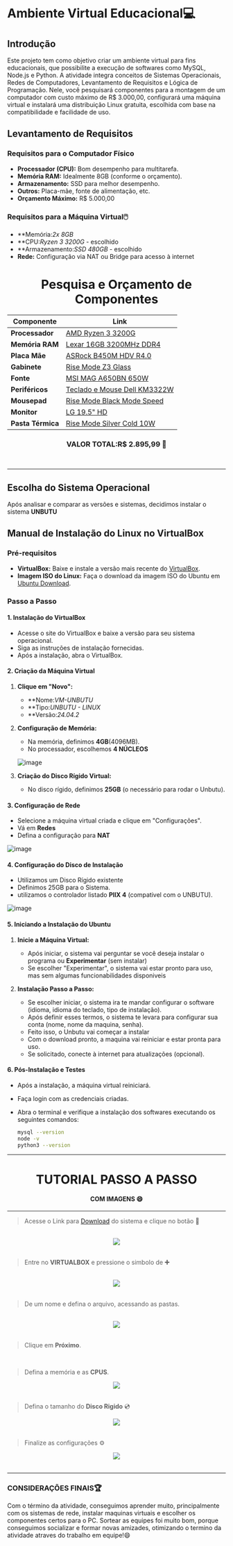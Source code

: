 # Ambiente Virtual Educacional💻

## Introdução
Este projeto tem como objetivo criar um ambiente virtual para fins educacionais, que possibilite a execução de softwares como MySQL, Node.js e Python. A atividade integra conceitos de Sistemas Operacionais, Redes de Computadores, Levantamento de Requisitos e Lógica de Programação. Nele, você pesquisará componentes para a montagem de um computador com custo máximo de R$ 3.000,00, configurará uma máquina virtual e instalará uma distribuição Linux gratuita, escolhida com base na compatibilidade e facilidade de uso.

## Levantamento de Requisitos

### Requisitos para o Computador Físico
- **Processador (CPU):** Bom desempenho para multitarefa.
- **Memória RAM:** Idealmente 8GB (conforme o orçamento).
- **Armazenamento:** SSD para melhor desempenho.
- **Outros:** Placa-mãe, fonte de alimentação, etc.
- **Orçamento Máximo:** R$ 5.000,00

### Requisitos para a Máquina Virtual🖱️
- **Memória:*2x 8GB* 
- **CPU:*Ryzen 3 3200G* - escolhido
- **Armazenamento:*SSD 480GB* - escolhido 
- **Rede:** Configuração via NAT ou Bridge para acesso à internet


<div align="center">
  
# Pesquisa e Orçamento de Componentes



| Componente       | Link                                                                                                                |
|------------------|---------------------------------------------------------------------------------------------------------------------|
| **Processador**   | [AMD Ryzen 3 3200G](https://www.kabum.com.br/produto/102248/processador-amd-ryzen-3-3200g-3-6ghz-4ghz-max-turbo-cache-4mb-quad-core-4-threads-am4-yd3200c5fhbox) |
| **Memória RAM**  | [Lexar 16GB 3200MHz DDR4](https://www.kabum.com.br/produto/548589/memoria-ram-lexar-16gb-3200mhz-ddr4-cl22-preto-ld4au016g-b3200gsst) |
| **Placa Mãe**    | [ASRock B450M HDV R4.0](https://www.kabum.com.br/produto/111107/placa-mae-asrock-b450m-hdv-r4-0-amd-am4-micro-atx-ddr4-preto-90-mxb9n0-a0uayz) |
| **Gabinete**     | [Rise Mode Z3 Glass](https://www.kabum.com.br/produto/204669/gabinete-gamer-rise-mode-z3-glass-lateral-em-vidro-fume-preto-rm-z03-03-fb) |
| **Fonte**        | [MSI MAG A650BN 650W](https://www.kabum.com.br/produto/369658/fonte-msi-mag-a650bn-650w-80-plus-bronze-pfc-ativo-com-cabo-preto-306-7zp2b22-ce0) |
| **Periféricos**  | [Teclado e Mouse Dell KM3322W](https://www.dell.com/pt-br/shop/teclado-e-mouse-sem-fio-dell-km3322w/apd/580-bbbb/acess%C3%B3rios-para-computador) |
| **Mousepad**     | [Rise Mode Black Mode Speed](https://www.kabum.com.br/produto/111142/mousepad-gamer-rise-mode-black-mode-speed-estendido-900x300mm-rg-mp-06-fbk) |
| **Monitor**      | [LG 19.5" HD](https://www.kabum.com.br/produto/119721/monitor-lg-19-5-hd-60hz-2ms-vga-hdmi-ajuste-de-inclinacao-reader-mode-screen-split-preto-20mk400h-b) |
| **Pasta Térmica**| [Rise Mode Silver Cold 10W](https://www.kabum.com.br/produto/506055/pasta-termica-rise-mode-silver-cold-10w-5g-cinza-rm-tg-10-cld?utm_id=21585251035&gad_source=1&gclid=Cj0KCQiAwtu9BhC8ARIsAI9JHangVjx2e1eSPPzkcimck1ciFRJEKLrlhUm4MOMaTW0k3ma5Vlt-I9MaAgPSEALw_wcB) |



### VALOR TOTAL:R$ 2.895,99 💸

</div>

<br>

---





  



## Escolha do Sistema Operacional
Após analisar e comparar as versões e sistemas, decidimos instalar o sistema **UNBUTU**

## Manual de Instalação do Linux no VirtualBox

### Pré-requisitos
- **VirtualBox:** Baixe e instale a versão mais recente do [VirtualBox](https://www.virtualbox.org/).
- **Imagem ISO do Linux:** Faça o download da imagem ISO do Ubuntu em [Ubuntu Download](https://ubuntu.com/download).

### Passo a Passo

#### 1. Instalação do VirtualBox
- Acesse o site do VirtualBox e baixe a versão para seu sistema operacional.
- Siga as instruções de instalação fornecidas.
- Após a instalação, abra o VirtualBox.

#### 2. Criação da Máquina Virtual
1. **Clique em "Novo":**
   - **Nome:*VM-UNBUTU* 
   - **Tipo:*UNBUTU - LINUX*
   - **Versão:*24.04.2* 

2. **Configuração de Memória:**
   - Na memória, definimos **4GB**(4096MB).
   - No processador, escolhemos **4 NÚCLEOS**
  
   ![image](https://github.com/user-attachments/assets/4c49a286-eb47-4ed1-813a-6dffb1297ac1)


3. **Criação do Disco Rígido Virtual:**
   - No disco rígido, definimos **25GB** (o necessário para rodar o Unbutu).

#### 3. Configuração de Rede

- Selecione a máquina virtual criada e clique em "Configurações".
- Vá em **Redes**
- Defina a configuração para **NAT**

![image](https://github.com/user-attachments/assets/e85e0cf4-d9c9-4c5b-970a-b6e8cd307fcc)



#### 4. Configuração do Disco de Instalação
- Utilizamos um Disco Rígido existente
- Definimos 25GB para o Sistema.
- utilizamos o controlador listado **PIIX 4** (compativel com o UNBUTU).

![image](https://github.com/user-attachments/assets/af91e977-b65c-4494-9efe-95d8ba8e10e7)


#### 5. Iniciando a Instalação do Ubuntu

1. **Inicie a Máquina Virtual:**
   
   - Após iniciar, o sistema vai perguntar se você deseja instalar o programa ou **Experimentar** (sem instalar)
   - Se escolher "Experimentar", o sistema vai estar pronto para uso, mas sem algumas funcionabilidades disponiveis
  



     
3. **Instalação Passo a Passo:**
   
   - Se escolher iniciar, o sistema ira te mandar configurar o software (idioma, idioma do teclado, tipo de instalação).
   - Após definir esses termos, o sistema te levara para configurar sua conta (nome, nome da maquina, senha).
   - Feito isso, o Unbutu vai começar a instalar
   - Com o download pronto, a maquina vai reiniciar e estar pronta para uso.
   - Se solicitado, conecte à internet para atualizações (opcional).


#### 6. Pós-Instalação e Testes
- Após a instalação, a máquina virtual reiniciará.
- Faça login com as credenciais criadas.
- Abra o terminal e verifique a instalação dos softwares executando os seguintes comandos:

   ```bash
  mysql --version
  node -v
  python3 --version


---


<div align="center">

  
# TUTORIAL PASSO A PASSO 

#### COM IMAGENS 😄

</div>


---

> Acesse o Link para [Download](https://ubuntu.com/download/desktop) do sistema e clique no botão 🔲

<br>

<div align="center">
  <img src="https://github.com/user-attachments/assets/4bd599f1-40da-4317-a405-9a46c35121d5">
</div>

<br>

> Entre no **VIRTUALBOX** e pressione o simbolo de **➕**

<br>

<div align="center">
  <img src="https://github.com/user-attachments/assets/1b42cc0a-d721-472a-beb0-ab0b55aa45fc">
</div>

<br>

> De um nome e defina o arquivo, acessando as pastas.

<br>

<div align="center">
  <img src="https://github.com/user-attachments/assets/191895dd-4907-4092-896e-13330c110f72">
</div>

<br>

> Clique em **Próximo**.

<br>

> Defina a memória e as **CPUS**.

<div align="center">
  <img src="https://github.com/user-attachments/assets/c7ac261c-db97-4a2e-9b8f-952597a19168">
</div>

<br>

> Defina o tamanho do **Disco Rigido** 💿

<div align="center">
  <img src="https://github.com/user-attachments/assets/0ec7df5d-e8e4-495a-ad88-ecf4203dcbad">
</div>

<br>

> Finalize as configurações ⚙️

<div align="center">
  <img src="https://github.com/user-attachments/assets/25ccc10b-5cb0-4c1e-9c09-6a8778a415a3">
</div>

<br>

---


### CONSIDERAÇÕES FINAIS🏆

Com o término da atividade, conseguimos aprender muito, principalmente com os sistemas de rede, instalar maquinas virtuais e escolher os componentes certos para o PC. Sortear as equipes foi muito bom, porque conseguimos socializar e formar novas amizades, otimizando o termino da atividade atraves do trabalho em equipe!😄
